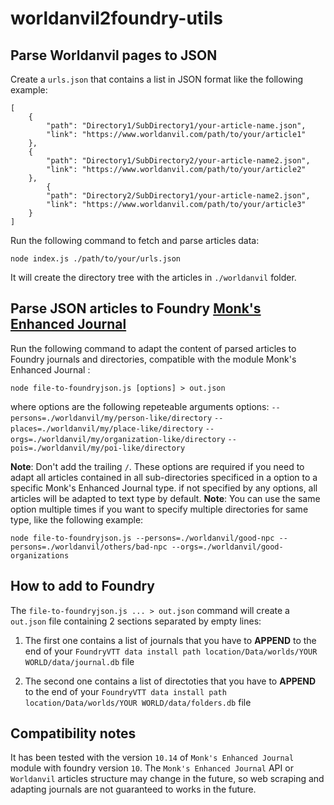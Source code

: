 # worldanvil2foundry-utils

## Parse Worldanvil pages to JSON

Create a `urls.json` that contains a list in JSON format like the following example:

```
[
    {
        "path": "Directory1/SubDirectory1/your-article-name.json",
        "link": "https://www.worldanvil.com/path/to/your/article1"
    },
    {
        "path": "Directory1/SubDirectory2/your-article-name2.json",
        "link": "https://www.worldanvil.com/path/to/your/article2"
    },
        {
        "path": "Directory2/SubDirectory1/your-article-name2.json",
        "link": "https://www.worldanvil.com/path/to/your/article3"
    }
]
```

Run the following command to fetch and parse articles data:

```
node index.js ./path/to/your/urls.json
```

It will create the directory tree with the articles in `./worldanvil` folder.

## Parse JSON articles to Foundry [Monk's Enhanced Journal](https://foundryvtt.com/packages/monks-enhanced-journal)

Run the following command to adapt the content of parsed articles to Foundry journals and directories, compatible with the module Monk's Enhanced Journal :

```
node file-to-foundryjson.js [options] > out.json
```

where options are the following repeteable arguments options:
`--persons=./worldanvil/my/person-like/directory`
`--places=./worldanvil/my/place-like/directory`
`--orgs=./worldanvil/my/organization-like/directory`
`--pois=./worldanvil/my/poi-like/directory`

**Note**: Don't add the trailing `/`.
These options are required if you need to adapt all articles contained in all sub-directories specificed in a option to a specific Monk's Enhanced Journal type.
if not specified by any options, all articles will be adapted to text type by default.
**Note**: You can use the same option multiple times if you want to specify multiple directories for same type, like the following example:

```
node file-to-foundryjson.js --persons=./worldanvil/good-npc --persons=./worldanvil/others/bad-npc --orgs=./worldanvil/good-organizations
```

## How to add to Foundry

The `file-to-foundryjson.js ... > out.json` command will create a `out.json` file containing 2 sections separated by empty lines:
1. The first one contains a list of journals that you have to **APPEND** to the end of your `FoundryVTT data install path location/Data/worlds/YOUR WORLD/data/journal.db` file

1. The second one contains a list of directoties that you have to **APPEND** to the end of your `FoundryVTT data install path location/Data/worlds/YOUR WORLD/data/folders.db` file


## Compatibility notes

It has been tested with the version `10.14` of `Monk's Enhanced Journal` module with foundry version `10`.
The `Monk's Enhanced Journal` API or `Worldanvil` articles structure may change in the future, so web scraping and adapting journals are not guaranteed to works in the future.

